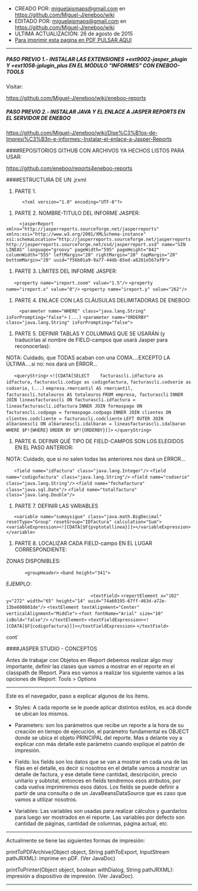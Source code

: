* CREADO POR: miguelajsmaps@gmail.com en https://github.com/Miguel-J/eneboo/wiki
* EDITADO POR: miguelajsmaps@gmail.com en https://github.com/Miguel-J/eneboo/wiki
* ULTIMA ACTUALIZACIÓN: 26 de agosto de 2015
* [Para imprimir esta pagina en PDF PULSAR AQUI](https://gitprint.com/Miguel-J/eneboo/wiki/Dise%C3%B1os-de-Impresi%C3%B3n-e-informes%3A-Configurar-archivos-Jasper-Reports)

---


##### PASO PREVIO 1.- INSTALAR LAS EXTENSIONES +ext9002-jasper_plugin Y +ext1058-jplugin_plus EN EL MÓDULO "INFORMES" CON ENEBOO-TOOLS

Visitar:

https://github.com/Miguel-J/eneboo/wiki/eneboo-reports

##### PASO PREVIO 2.- INSTALAR JAVA Y EL ENLACE A JASPER REPORTS EN EL SERVIDOR DE ENEBOO

https://github.com/Miguel-J/eneboo/wiki/Dise%C3%B1os-de-Impresi%C3%B3n-e-informes:-Instalar-el-enlace-a-Jasper-Reports
 
####REPOSITORIOS GITHUB CON ARCHIVOS YA HECHOS LISTOS PARA USAR:

https://github.com/eneboo/reports4eneboo-reports


####ESTRUCTURA DE UN .jrxml

1. PARTE 1.

`      <?xml version="1.0" encoding="UTF-8"?>`

1. PARTE 2. NOMBRE-TITULO DEL INFORME JASPER:

`     <jasperReport xmlns="http://jasperreports.sourceforge.net/jasperreports" xmlns:xsi="http://www.w3.org/2001/XMLSchema-instance" xsi:schemaLocation="http://jasperreports.sourceforge.net/jasperreports http://jasperreports.sourceforge.net/xsd/jasperreport.xsd" name="SIN LINEAS" language="groovy" pageWidth="595" pageHeight="842" columnWidth="555" leftMargin="20" rightMargin="20" topMargin="20" bottomMargin="20" uuid="f56b01a9-9a77-44db-85ed-a8201e567af9">`

1. PARTE 3. LÍMITES DEL INFORME JASPER:

`	<property name="ireport.zoom" value="1.5"/>`
	`<property name="ireport.x" value="0"/>`
	`<property name="ireport.y" value="262"/>`


1. PARTE 4. ENLACE CON LAS CLÁUSULAS DELIMITADORAS DE ENEBOO:

`     <parameter name="WHERE" class="java.lang.String" isForPrompting="false">`
      `(...)`
     `<parameter name="ORDERBY" class="java.lang.String" isForPrompting="false">`

1. PARTE 5. DEFINIR TABLAS Y COLUMNAS QUE SE USARÁN (y traducirlas al nombre de FIELD-campos que usará Jasper para reconocerlas):

NOTA: Cuidado, que TODAS acaban con una COMA....EXCEPTO LA ÚLTIMA....si no: nos dará un ERROR...

`	<queryString>`
		`<![CDATA[SELECT 	facturascli.idfactura as idfactura,`
	`facturascli.codigo as codigofactura,`
	`facturascli.codserie as codserie,`
`(...)`
        `empresa.rmercantil AS rmercantil,`
    	`facturascli.totaleuros AS totaleuros`
`FROM empresa, facturascli`
`INNER JOIN lineasfacturascli ON facturascli.idfactura = lineasfacturascli.idfactura`
`INNER JOIN formaspago ON facturascli.codpago = formaspago.codpago`
`INNER JOIN clientes ON clientes.codcliente = facturascli.codcliente`
`LEFT OUTER JOIN albaranescli ON albaranescli.idalbaran = lineasfacturascli.idalbaran`
`WHERE $P!{WHERE}`
`ORDER BY $P!{ORDERBY}]]>`
	`</queryString>`

1. PARTE 6. DEFINIR QUÉ TIPO DE FIELD-CAMPOS SON LOS ELEGIDOS EN EL PASO ANTERIOR:

NOTA: Cuidado, que si no salen todas las anteriores nos dará un ERROR...

`	<field name="idfactura" class="java.lang.Integer"/>`
	`<field name="codigofactura" class="java.lang.String"/>`
	`<field name="codserie" class="java.lang.String"/>`
	`<field name="fechafactura" class="java.sql.Date"/>`
	`<field name="totalfactura" class="java.lang.Double"/>`

1. PARTE 7. DEFINIR LAS VARIABLES

`	<variable name="sumaysigue" class="java.math.BigDecimal" resetType="Group" resetGroup="IDfactura" calculation="Sum">`
		`<variableExpression><![CDATA[$F{pvptotallinea}]]></variableExpression>`
	`</variable>`

1. PARTE 8. LOCALIZAR CADA FIELD-campo EN EL LUGAR CORRESPONDIENTE:

ZONAS DISPONIBLES:

`		<groupHeader>`
			`<band height="341">`

EJEMPLO:

`                                <textField>`
					`<reportElement x="102" y="272" width="65" height="14" uuid="74a60195-67ff-463d-a72e-13be600801de"/>`
					`<textElement textAlignment="Center" verticalAlignment="Middle">`
						`<font fontName="Arial" size="10" isBold="false"/>`
					`</textElement>`
					`<textFieldExpression><![CDATA[$F{codigofactura}]]></textFieldExpression>`
				`</textField>`




cont´


####JASPER STUDIO - CONCEPTOS


Antes de trabajar con Objetos en IReport debemos realizar algo muy importante, definir las clases que vamos a mostrar en el reporte en el classpath de IReport. Para eso vamos a realizar los siguiente vamos a las opciones de IReport: Tools > Options

---

Este es el navegador, paso a explicar algunos de los ítems.

* Styles: A cada reporte se le puede aplicar distintos estilos, es acá donde se ubican los mismos.

* Parameters: son los parámetros que recibe un reporte a la hora de su creación en tiempo de ejecución, el parámetro fundamental es OBJECT donde se ubica el objeto PRINCIPAL del reporte. Mas a delante voy a explicar con más detalle este parámetro cuando explique el patrón de impresión.

* Fields: los fields son los datos que se van a mostrar en cada una de las filas en el detalle, es decir si nosotros en el detalle vamos a mostrar un detalle de factura, y ese detalle tiene cantidad, descripción, precio unitario y subtotal, entonces en fields tendremos esos atributos, por cada vuelva imprimiremos esos datos. Los fields se puede definir a partir de una consulta o de un JavaBeansDataSource que es caso que vamos a utilizar nosotros.

* Variables: Las variables son usadas para realizar cálculos y guardarlos para luego ser mostrados en el reporte. Las variables por defecto son cantidad de páginas, cantidad de columnas, página actual, etc.


---

Actualmente se tiene las siguientes formas de impresión:

printToPDFArchive(Object object, String pathToExport, InputStream pathJRXML): imprime en pDF. (Ver JavaDoc)

printToPrinter(Object object, boolean withDialog, String pathJRXML): impresión a dispositivo de impresión. (Ver JavaDoc).

---